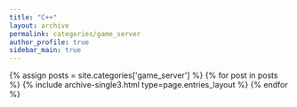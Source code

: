 ```yaml
---
title: "C++"
layout: archive
permalink: categories/game_server
author_profile: true
sidebar_main: true
---
```

<!--permalink, 이 파일의 뒷 이름은 같아야하는 듯--!>
<!-- 공백이 포함되어 있는 카테고리 이름의 경우 site.categories.['a b c'] 이런식으로! -->

{% assign posts = site.categories['game_server'] %}
{% for post in posts %} {% include archive-single3.html type=page.entries_layout %} {% endfor %}
